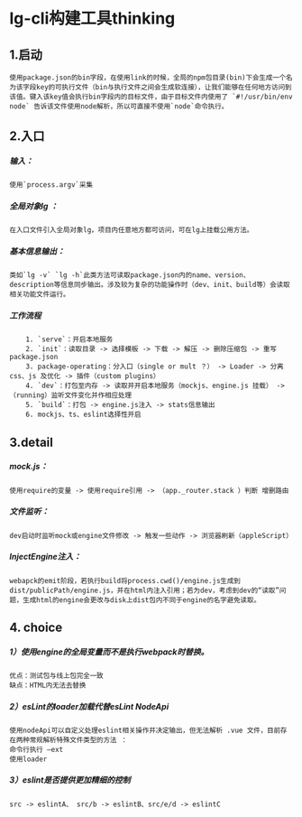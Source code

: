 #  lg-cli构建工具thinking
##   1.启动
	使用package.json的bin字段，在使用link的时候，全局的npm包目录(bin)下会生成一个名为该字段key的可执行文件（bin与执行文件之间会生成软连接），让我们能够在任何地方访问到该值。键入该key值会执行bin字段内的目标文件，由于目标文件内使用了 `#!/usr/bin/env node` 告诉该文件使用node解析，所以可直接不使用`node`命令执行。

## 2.入口
##### 	输入：
	使用`process.argv`采集
##### 	全局对象lg ：
	在入口文件引入全局对象lg，项目内任意地方都可访问，可在lg上挂载公用方法。
##### 	基本信息输出：
	类如`lg -v` `lg -h`此类方法可读取package.json内的name、version、description等信息同步输出。涉及较为复杂的功能操作时（dev、init、build等）会读取相关功能文件运行。
##### 	工作流程 
		1. `serve`：开启本地服务
		2. `init`：读取目录 -> 选择模板 -> 下载 -> 解压 -> 删除压缩包 -> 重写package.json
		3. package-operating：分入口（single or mult ？） -> Loader -> 分离css、js 及优化 -> 插件（custom plugins） 
		4. `dev`：打包至内存 -> 读取并开启本地服务（mockjs、engine.js 挂载） -> （running）监听文件变化并作相应处理
		5. `build`：打包 -> engine.js注入 -> stats信息输出
		6. mockjs、ts、eslint选择性开启
## 3.detail
##### 	mock.js：
	使用require的变量 -> 使用require引用 -> （app._router.stack ）判断 增删路由
##### 	文件监听：
	dev启动时监听mock或engine文件修改 -> 触发一些动作 -> 浏览器刷新（appleScript）
##### 	InjectEngine注入：
	webapck的emit阶段，若执行build将process.cwd()/engine.js生成到dist/publicPath/engine.js，并在html内注入引用；若为dev，考虑到dev的“读取”问题，生成html的engine会更改与disk上dist包内不同于engine的名字避免读取。
## 4. choice
##### 	1）使用engine的全局变量而不是执行webpack时替换。
	优点：测试包与线上包完全一致
	缺点：HTML内无法去替换
##### 	2）esLint的loader加载代替esLint NodeApi
	使用nodeApi可以自定义处理eslint相关操作并决定输出，但无法解析 .vue 文件，目前存在两种常规解析特殊文件类型的方法 ：
	命令行执行 —ext
	使用loader
##### 	3）eslint是否提供更加精细的控制
	src -> eslintA、 src/b -> eslintB、src/e/d -> eslintC

	